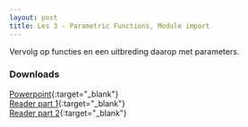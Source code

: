 ```yaml
---
layout: post
title: Les 3 - Parametric Functions, Module import
---
```


Vervolg op functies en een uitbreding daarop met parameters.

### Downloads
[Powerpoint](https://drive.google.com/file/d/1zYX8HFuESlgbNzWFEaPdMv4ITX28QQAg/view?usp=sharing){:target="_blank"}  
[Reader part 1](https://drive.google.com/file/d/1OnYIJDLUStpTFjq31ieogKO0EVDFMsjw/view?usp=sharing){:target="_blank"}  
[Reader part 2](https://drive.google.com/file/d/1_oWLW68sGkIiWaAssRcmzj-IbfIQkYSH/view?usp=sharing){:target="_blank"}  